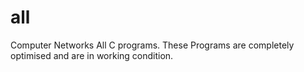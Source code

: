 # all

Computer Networks All C programs.
These Programs are completely optimised and are in working condition.
